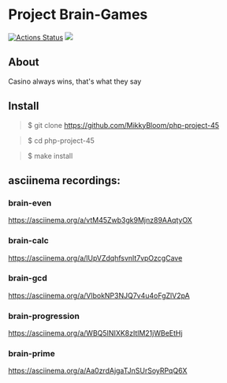 # Project Brain-Games
[![Actions Status](https://github.com/MikkyBloom/php-project-45/workflows/hexlet-check/badge.svg)](https://github.com/MikkyBloom/php-project-45/actions)
<a href="https://codeclimate.com/github/MikkyBloom/php-project-45/maintainability"><img src="https://api.codeclimate.com/v1/badges/642b4cee01dca5652890/maintainability" /></a>

## About
Casino always wins, that's what they say
## Install

>$ git clone https://github.com/MikkyBloom/php-project-45

>$ cd php-project-45

>$ make install

## asciinema recordings:
### brain-even
https://asciinema.org/a/vtM45Zwb3gk9Mjnz89AAqtyOX

### brain-calc
https://asciinema.org/a/lUpVZdqhfsvnlt7vpOzcgCave

### brain-gcd
https://asciinema.org/a/VlbokNP3NJQ7v4u4oFgZlV2pA

### brain-progression
https://asciinema.org/a/WBQ5INIXK8zItlM21jWBeEtHj

### brain-prime
https://asciinema.org/a/Aa0zrdAjgaTJnSUrSoyRPqQ6X